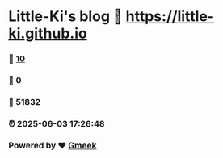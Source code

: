 # Little-Ki's blog :link: https://little-ki.github.io 
### :page_facing_up: [10](https://little-ki.github.io/tag.html) 
### :speech_balloon: 0 
### :hibiscus: 51832 
### :alarm_clock: 2025-06-03 17:26:48 
### Powered by :heart: [Gmeek](https://github.com/Meekdai/Gmeek)
